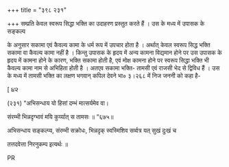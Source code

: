 +++
title = "३९८ २३१"

+++
सम्प्रति केवल स्वरूप सिद्धा भक्ति का उदाहरण प्रस्तुत करते हैं । उस के मध्य में उपासक के सङ्कल्प 

के अनुसार सकामा एवं कैवल्य कामा के धर्म रूप में उपचार होता है । अर्थात् केवल स्वरूप सिद्ध भक्ति सकामा वा कैवल्य कामा नहीं है । किन्तु उपासक के हृदय में अन्य कामना विद्यमान होने पर उस उपासक के हृदय में कामना होने के कारण, भक्ति सकामा होती है, एवं मोक्ष कामना होने पर स्वरूप सिद्धा भक्ति भी कैवल्य कामा नाम से अभिहिता होती है । अतएव सकामा भक्ति- तामसी एवं राजसी भेद से द्विविध हैं । उस के मध्य में तामसी भक्ति का लक्षण भगवान् कपिल देवने भा० ३।२६८ में निज जननी को कहा है-

[ ૪૨ 

(२३१) "अभिसन्धाय यो हिसां दम्भं मात्सर्यमेव वा। 

संरम्भी भिन्नदृग्भावं मयि कुर्य्यात् स तामसः ॥ ”६७५॥ 

अभिसन्धाय सङ्कल्प्य, संरम्भी सक्रोधः, भिन्नदृक् स्वस्मिशिव सर्व्वत्र यत् सुखं दुःखं च 

तत्तदवेत्ता निरनुकम्प इत्यर्थः ॥ 

PR 
